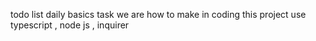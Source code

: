 todo list daily basics task we are how to make in coding this project use typescript , node js , inquirer

